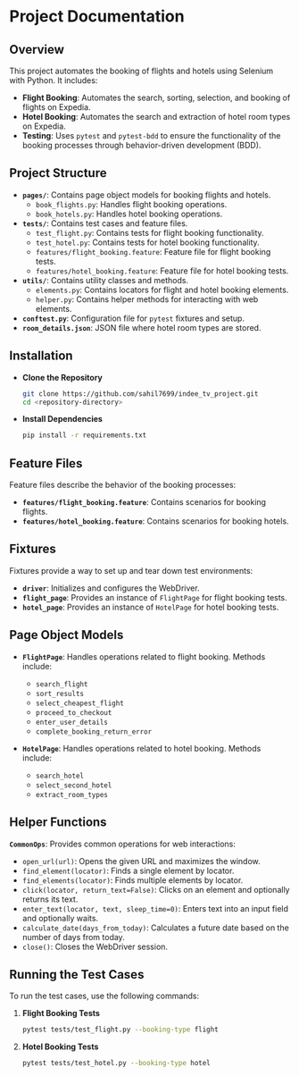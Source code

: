 # Project Documentation

## Overview

This project automates the booking of flights and hotels using Selenium with Python. It includes:
- **Flight Booking**: Automates the search, sorting, selection, and booking of flights on Expedia.
- **Hotel Booking**: Automates the search and extraction of hotel room types on Expedia.
- **Testing**: Uses `pytest` and `pytest-bdd` to ensure the functionality of the booking processes through behavior-driven development (BDD).

## Project Structure

- **`pages/`**: Contains page object models for booking flights and hotels.
  - `book_flights.py`: Handles flight booking operations.
  - `book_hotels.py`: Handles hotel booking operations.
- **`tests/`**: Contains test cases and feature files.
  - `test_flight.py`: Contains tests for flight booking functionality.
  - `test_hotel.py`: Contains tests for hotel booking functionality.
  - `features/flight_booking.feature`: Feature file for flight booking tests.
  - `features/hotel_booking.feature`: Feature file for hotel booking tests.
- **`utils/`**: Contains utility classes and methods.
  - `elements.py`: Contains locators for flight and hotel booking elements.
  - `helper.py`: Contains helper methods for interacting with web elements.
- **`conftest.py`**: Configuration file for `pytest` fixtures and setup.
- **`room_details.json`**: JSON file where hotel room types are stored.

## Installation

- **Clone the Repository**
    ```sh
    git clone https://github.com/sahil7699/indee_tv_project.git
    cd <repository-directory>
    ```
- **Install Dependencies**
    ```sh
    pip install -r requirements.txt
    ```

## Feature Files

Feature files describe the behavior of the booking processes:

- **`features/flight_booking.feature`**: Contains scenarios for booking flights.
- **`features/hotel_booking.feature`**: Contains scenarios for booking hotels.

## Fixtures

Fixtures provide a way to set up and tear down test environments:

- **`driver`**: Initializes and configures the WebDriver.
- **`flight_page`**: Provides an instance of `FlightPage` for flight booking tests.
- **`hotel_page`**: Provides an instance of `HotelPage` for hotel booking tests.

## Page Object Models

- **`FlightPage`**: Handles operations related to flight booking. Methods include:
  - `search_flight`
  - `sort_results`
  - `select_cheapest_flight`
  - `proceed_to_checkout`
  - `enter_user_details`
  - `complete_booking_return_error`

- **`HotelPage`**: Handles operations related to hotel booking. Methods include:
  - `search_hotel`
  - `select_second_hotel`
  - `extract_room_types`

## Helper Functions

**`CommonOps`**: Provides common operations for web interactions:
- `open_url(url)`: Opens the given URL and maximizes the window.
- `find_element(locator)`: Finds a single element by locator.
- `find_elements(locator)`: Finds multiple elements by locator.
- `click(locator, return_text=False)`: Clicks on an element and optionally returns its text.
- `enter_text(locator, text, sleep_time=0)`: Enters text into an input field and optionally waits.
- `calculate_date(days_from_today)`: Calculates a future date based on the number of days from today.
- `close()`: Closes the WebDriver session.


## Running the Test Cases

To run the test cases, use the following commands:

1. **Flight Booking Tests**
    ```sh
    pytest tests/test_flight.py --booking-type flight
    ```

2. **Hotel Booking Tests**
    ```sh
    pytest tests/test_hotel.py --booking-type hotel
    ```